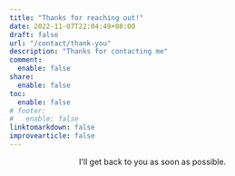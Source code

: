 ```yaml
---
title: "Thanks for reaching out!"
date: 2022-11-07T22:04:49+08:00
draft: false
url: "/contact/thank-you"
description: "Thanks for contacting me"
comment:
  enable: false
share:
  enable: false
toc:
  enable: false
# footer:
#   enable: false
linktomarkdown: false
improvearticle: false
---
```


<center>I'll get back to you as soon as possible.</center>
